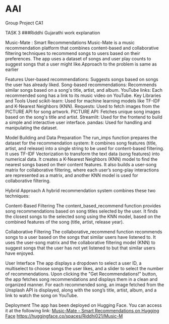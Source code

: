 # AAI
Group Project CA1


TASK 3 ###Riddhi Gujarathi work explanation

Music-Mate : Smart Recommendations
Music-Mate is a music recommendation platform that combines content-based and collaborative filtering techniques to recommend songs to users based on their preferences. The app uses a dataset of songs and user play counts to suggest songs that a user might like.Approach to the problem is same as earlier 

Features
User-based recommendations: Suggests songs based on songs the user has already liked.
Song-based recommendations: Recommends similar songs based on a song's title, artist, and album.
YouTube links: Each recommended song has a link to its music video on YouTube.
Key Libraries and Tools Used
scikit-learn: Used for machine learning models like TF-IDF and K-Nearest Neighbors (KNN).
Requests: Used to fetch images from the PICTURE API for song artwork.
PICTURE API: Fetches unique song images based on the song's title and artist.
Streamlit: Used for the frontend to build a simple and interactive user interface.
pandas: Used for handling and manipulating the dataset.

Model Building and Data Preparation
The run_imps function prepares the dataset for the recommendation system:
It combines song features (title, artist, and release) into a single string to be used for content-based filtering.
It uses TF-IDF Vectorization to transform the text data (song features) into numerical data.
It creates a K-Nearest Neighbors (KNN) model to find the nearest songs based on their content features.
It also builds a user-song matrix for collaborative filtering, where each user’s song-play interactions are represented as a matrix, and another KNN model is used for collaborative filtering.

Hybrid Approach
A hybrid recommendation system combines these two techniques:

Content-Based Filtering
The content_based_recommend function provides song recommendations based on song titles selected by the user. It finds the closest songs to the selected song using the KNN model, based on the combined features of the song (title, artist, release year).

Collaborative Filtering
The collaborative_recommend function recommends songs to a user based on the songs that similar users have listened to. It uses the user-song matrix and the collaborative filtering model (KNN) to suggest songs that the user has not yet listened to but that similar users have enjoyed.

User Interface
The app displays a dropdown to select a user ID, a multiselect to choose songs the user likes, and a slider to select the number of recommendations.
Upon clicking the "Get Recommendations!" button, the app fetches song recommendations and displays them in a clean and organized manner.
For each recommended song, an image fetched from the Unsplash API is displayed, along with the song’s title, artist, album, and a link to watch the song on YouTube.


Deployment
The app has been deployed on Hugging Face. You can access it at the following link:
[Music-Mate - Smart Recommendations on Hugging Face](https://huggingface.co/spaces/Riddhi021/Music-M)
https://huggingface.co/spaces/Riddhi021/Music-M
